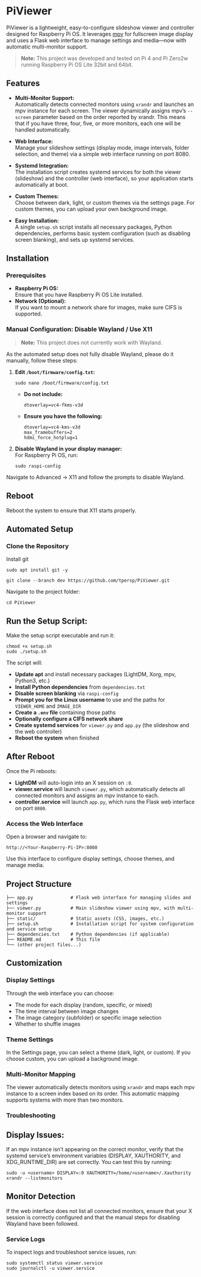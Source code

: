 # PiViewer

PiViewer is a lightweight, easy-to-configure slideshow viewer and controller designed for Raspberry Pi OS. It leverages [mpv](https://mpv.io/) for fullscreen image display and uses a Flask web interface to manage settings and media—now with automatic multi-monitor support.

> **Note:** This project was developed and tested on Pi 4 and Pi Zero2w running Raspberry Pi OS Lite 32bit and 64bit.

## Features

- **Multi-Monitor Support:**  
  Automatically detects connected monitors using `xrandr` and launches an mpv instance for each screen. The viewer dynamically assigns mpv’s `--screen` parameter based on the order reported by xrandr. This means that if you have three, four, five, or more monitors, each one will be handled automatically.

- **Web Interface:**  
  Manage your slideshow settings (display mode, image intervals, folder selection, and theme) via a simple web interface running on port 8080.

- **Systemd Integration:**  
  The installation script creates systemd services for both the viewer (slideshow) and the controller (web interface), so your application starts automatically at boot.

- **Custom Themes:**  
  Choose between dark, light, or custom themes via the settings page. For custom themes, you can upload your own background image.

- **Easy Installation:**  
  A single `setup.sh` script installs all necessary packages, Python dependencies, performs basic system configuration (such as disabling screen blanking), and sets up systemd services.

## Installation

### Prerequisites

- **Raspberry Pi OS:**  
  Ensure that you have Raspberry Pi OS Lite installed.
- **Network (Optional):**  
  If you want to mount a network share for images, make sure CIFS is supported.

### Manual Configuration: Disable Wayland / Use X11
> **Note:** This project does not currently work with Wayland.

As the automated setup does not fully disable Wayland, please do it manually, follow these steps:

1. **Edit `/boot/firmware/config.txt`:**
     ```
     sudo nano /boot/firmware/config.txt
     ```
   - **Do not include:**
     ```
     dtoverlay=vc4-fkms-v3d
     ```
   - **Ensure you have the following:**
     ```
     dtoverlay=vc4-kms-v3d
     max_framebuffers=2
     hdmi_force_hotplug=1
     ```

3. **Disable Wayland in your display manager:**  
   For Raspberry Pi OS, run:
   ```
   sudo raspi-config
   ```
Navigate to Advanced → X11 and follow the prompts to disable Wayland.

## Reboot

Reboot the system to ensure that X11 starts properly.

## Automated Setup

### Clone the Repository
Install git
```
sudo apt install git -y
```
```
git clone --branch dev https://github.com/tpersp/PiViewer.git
```
Navigate to the project folder:
```
cd PiViewer
```

## Run the Setup Script:

Make the setup script executable and run it:

```
chmod +x setup.sh
sudo ./setup.sh
```
The script will:

- **Update apt** and install necessary packages (LightDM, Xorg, mpv, Python3, etc.)
- **Install Python dependencies** from `dependencies.txt`
- **Disable screen blanking** via `raspi-config`
- **Prompt you for the Linux username** to use and the paths for `VIEWER_HOME` and `IMAGE_DIR`
- **Create a `.env` file** containing those paths
- **Optionally configure a CIFS network share**
- **Create systemd services** for `viewer.py` and `app.py` (the slideshow and the web controller)
- **Reboot the system** when finished

## After Reboot

Once the Pi reboots:
- **LightDM** will auto-login into an X session on `:0`.
- **viewer.service** will launch `viewer.py`, which automatically detects all connected monitors and assigns an mpv instance to each.
- **controller.service** will launch `app.py`, which runs the Flask web interface on port `8080`.

### Access the Web Interface

Open a browser and navigate to:

```
http://<Your-Raspberry-Pi-IP>:8080
```
Use this interface to configure display settings, choose themes, and manage media.


## Project Structure

```plaintext
├── app.py              # Flask web interface for managing slides and settings
├── viewer.py           # Main slideshow viewer using mpv, with multi-monitor support
├── static/             # Static assets (CSS, images, etc.)
├── setup.sh            # Installation script for system configuration and service setup
├── dependencies.txt    # Python dependencies (if applicable)
├── README.md           # This file
└── (other project files...)
```


## Customization

### Display Settings
Through the web interface you can choose:
- The mode for each display (random, specific, or mixed)
- The time interval between image changes
- The image category (subfolder) or specific image selection
- Whether to shuffle images

### Theme Settings
In the Settings page, you can select a theme (dark, light, or custom). If you choose custom, you can upload a background image.

### Multi-Monitor Mapping
The viewer automatically detects monitors using `xrandr` and maps each mpv instance to a screen index based on its order. This automatic mapping supports systems with more than two monitors.


### Troubleshooting
## Display Issues:
If an mpv instance isn’t appearing on the correct monitor, verify that the systemd service’s environment variables (DISPLAY, XAUTHORITY, and XDG_RUNTIME_DIR) are set correctly. 
You can test this by running:
```
sudo -u <username> DISPLAY=:0 XAUTHORITY=/home/<username>/.Xauthority xrandr --listmonitors
```

## Monitor Detection

If the web interface does not list all connected monitors, ensure that your X session is correctly configured and that the manual steps for disabling Wayland have been followed.

### Service Logs

To inspect logs and troubleshoot service issues, run:

```
sudo systemctl status viewer.service
sudo journalctl -u viewer.service
```
